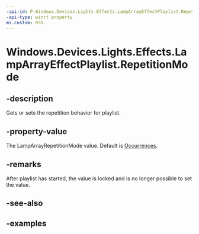 ```yaml
---
-api-id: P:Windows.Devices.Lights.Effects.LampArrayEffectPlaylist.RepetitionMode
-api-type: winrt property
ms.custom: RS5
---
```


<!-- Property syntax.
public LampArrayRepetitionMode RepetitionMode { get;  set; }
-->

# Windows.Devices.Lights.Effects.LampArrayEffectPlaylist.RepetitionMode

## -description
Gets or sets the repetition behavior for playlist.

## -property-value
The LampArrayRepetitionMode value. Default is [Occurrences](lamparrayrepetitionmode.md).

## -remarks
After playlist has started, the value is locked and is no longer possible to set the value.

## -see-also

## -examples

